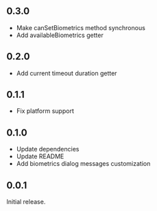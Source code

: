 ## 0.3.0

- Make canSetBiometrics method synchronous
- Add availableBiometrics getter

## 0.2.0

- Add current timeout duration getter

## 0.1.1

- Fix platform support

## 0.1.0

- Update dependencies
- Update README
- Add biometrics dialog messages customization

## 0.0.1

Initial release.
